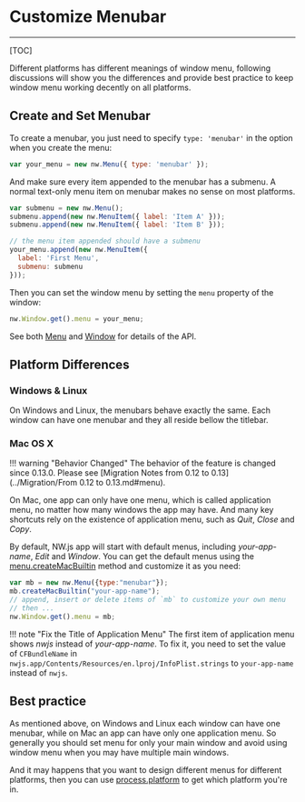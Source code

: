 # Customize Menubar
---

[TOC]

Different platforms has different meanings of window menu, following discussions will show you the differences and provide best practice to keep window menu working decently on all platforms.

## Create and Set Menubar

To create a menubar, you just need to specify `type: 'menubar'` in the option when you create the menu:

```javascript
var your_menu = new nw.Menu({ type: 'menubar' });
```

And make sure every item appended to the menubar has a submenu. A normal text-only menu item on menubar makes no sense on most platforms.

```javascript
var submenu = new nw.Menu();
submenu.append(new nw.MenuItem({ label: 'Item A' }));
submenu.append(new nw.MenuItem({ label: 'Item B' }));

// the menu item appended should have a submenu
your_menu.append(new nw.MenuItem({
  label: 'First Menu',
  submenu: submenu
}));
```

Then you can set the window menu by setting the `menu` property of the window:

```javascript
nw.Window.get().menu = your_menu;
```

See both [Menu](../../References/Menu.md) and [Window](../../References/Window.md) for details of the API.

## Platform Differences

### Windows & Linux

On Windows and Linux, the menubars behave exactly the same. Each window can have one menubar and they all reside bellow the titlebar.

### Mac OS X

!!! warning "Behavior Changed"
    The behavior of the feature is changed since 0.13.0. Please see [Migration Notes from 0.12 to 0.13](../Migration/From 0.12 to 0.13.md#menu).

On Mac, one app can only have one menu, which is called application menu, no matter how many windows the app may have. And many key shortcuts rely on the existence of application menu, such as *Quit*, *Close* and *Copy*.

By default, NW.js app will start with default menus, including *your-app-name*, *Edit* and *Window*. You can get the default menus using the [menu.createMacBuiltin](../../References/Menu.md#menucreatemacbuiltinappname-options-mac) method and customize it as you need:

```javascript
var mb = new nw.Menu({type:"menubar"});
mb.createMacBuiltin("your-app-name");
// append, insert or delete items of `mb` to customize your own menu
// then ...
nw.Window.get().menu = mb;
```

!!! note "Fix the Title of Application Menu"
    The first item of application menu shows *nwjs* instead of *your-app-name*. To fix it, you need to set the value of `CFBundleName` in `nwjs.app/Contents/Resources/en.lproj/InfoPlist.strings` to `your-app-name` instead of `nwjs`.

## Best practice

As mentioned above, on Windows and Linux each window can have one menubar, while on Mac an app can have only one application menu. So generally you should set menu for only your main window and avoid using window menu when you may have multiple main windows.

And it may happens that you want to design different menus for different platforms, then you can use [process.platform](http://nodejs.org/api/process.html#process_process_platform) to get which platform you're in.
